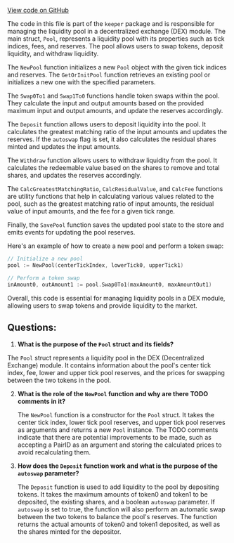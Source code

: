 [View code on GitHub](https://github.com/duality-labs/duality/dex/keeper/pool.go)

The code in this file is part of the `keeper` package and is responsible for managing the liquidity pool in a decentralized exchange (DEX) module. The main struct, `Pool`, represents a liquidity pool with its properties such as tick indices, fees, and reserves. The pool allows users to swap tokens, deposit liquidity, and withdraw liquidity.

The `NewPool` function initializes a new `Pool` object with the given tick indices and reserves. The `GetOrInitPool` function retrieves an existing pool or initializes a new one with the specified parameters.

The `Swap0To1` and `Swap1To0` functions handle token swaps within the pool. They calculate the input and output amounts based on the provided maximum input and output amounts, and update the reserves accordingly.

The `Deposit` function allows users to deposit liquidity into the pool. It calculates the greatest matching ratio of the input amounts and updates the reserves. If the `autoswap` flag is set, it also calculates the residual shares minted and updates the input amounts.

The `Withdraw` function allows users to withdraw liquidity from the pool. It calculates the redeemable value based on the shares to remove and total shares, and updates the reserves accordingly.

The `CalcGreatestMatchingRatio`, `CalcResidualValue`, and `CalcFee` functions are utility functions that help in calculating various values related to the pool, such as the greatest matching ratio of input amounts, the residual value of input amounts, and the fee for a given tick range.

Finally, the `SavePool` function saves the updated pool state to the store and emits events for updating the pool reserves.

Here's an example of how to create a new pool and perform a token swap:

```go
// Initialize a new pool
pool := NewPool(centerTickIndex, lowerTick0, upperTick1)

// Perform a token swap
inAmount0, outAmount1 := pool.Swap0To1(maxAmount0, maxAmountOut1)
```

Overall, this code is essential for managing liquidity pools in a DEX module, allowing users to swap tokens and provide liquidity to the market.
## Questions: 
 1. **What is the purpose of the `Pool` struct and its fields?**

   The `Pool` struct represents a liquidity pool in the DEX (Decentralized Exchange) module. It contains information about the pool's center tick index, fee, lower and upper tick pool reserves, and the prices for swapping between the two tokens in the pool.

2. **What is the role of the `NewPool` function and why are there TODO comments in it?**

   The `NewPool` function is a constructor for the `Pool` struct. It takes the center tick index, lower tick pool reserves, and upper tick pool reserves as arguments and returns a new `Pool` instance. The TODO comments indicate that there are potential improvements to be made, such as accepting a PairID as an argument and storing the calculated prices to avoid recalculating them.

3. **How does the `Deposit` function work and what is the purpose of the `autoswap` parameter?**

   The `Deposit` function is used to add liquidity to the pool by depositing tokens. It takes the maximum amounts of token0 and token1 to be deposited, the existing shares, and a boolean `autoswap` parameter. If `autoswap` is set to true, the function will also perform an automatic swap between the two tokens to balance the pool's reserves. The function returns the actual amounts of token0 and token1 deposited, as well as the shares minted for the depositor.